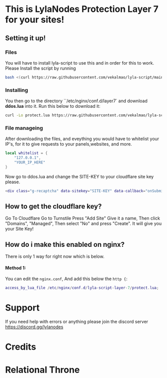 # This is LylaNodes Protection Layer 7 for your sites!



## Setting it up!

### Files
You will have to install lyla-script to use this and in order for this to work. Please Install the script by running
```sh
bash <(curl https://raw.githubusercontent.com/vekalmao/lyla-script/main/ddos_lylanodes.sh)
```

### Installing
You then go to the directory ``/etc/nginx/conf.d/layer7` and download **ddos.lua** into it. Run this below to download it:
```sh
curl -Lo protect.lua https://raw.githubusercontent.com/vekalmao/lyla-script-layer-7/main/protect.lua
```

### File manageing
After downloading the files, and eveything you would have to whitelist your IP's, for it to give requests to your panels,websites, and more.
```lua
local whitelist = {
    "127.0.0.1",
	"YOUR_IP_HERE"
}
```

Now go to ddos.lua and change the SITE-KEY to your cloudflare site key please.
```lua
<div class="g-recaptcha" data-sitekey="SITE-KEY" data-callback="onSubmit"></div>
```

## How to get the cloudflare key?
Go To Cloudflare
Go to Turnstile 
Press "Add Site"
Give it a name, Then click "Domains", "Managed", Then select "No" and press "Create". It will give you your Site Key!

## How do i make this enabled on nginx?
There is only 1 way for right now which is below.

#### Method 1: 
 You can edit the ``nginx.conf``, And add this below the ``http {``:
```lua
access_by_lua_file /etc/nginx/conf.d/lyla-script-layer-7/protect.lua;
```


# Support
If you need help with errors or anything please join the discord server
https://discord.gg/lylanodes

# Credits
# Relational Throne
